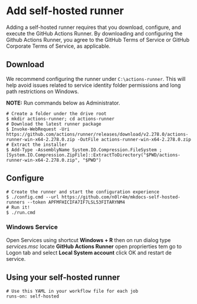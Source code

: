 # Add self-hosted runner

Adding a self-hosted runner requires that you download, configure, and execute the GitHub Actions Runner. By downloading and configuring the Github Actions Runner, you agree to the GitHub Terms of Service or GitHub Corporate Terms of Service, as applicable.

## Download

We recommend configuring the runner under `C:\actions-runner`. This will help avoid issues related to service identity folder permissions and long path restrictions on Windows.

__NOTE:__ Run commands below as Administrator.

```
# Create a folder under the drive root
$ mkdir actions-runner; cd actions-runner
# Download the latest runner package
$ Invoke-WebRequest -Uri https://github.com/actions/runner/releases/download/v2.278.0/actions-runner-win-x64-2.278.0.zip -OutFile actions-runner-win-x64-2.278.0.zip
# Extract the installer
$ Add-Type -AssemblyName System.IO.Compression.FileSystem ; [System.IO.Compression.ZipFile]::ExtractToDirectory("$PWD/actions-runner-win-x64-2.278.0.zip", "$PWD")
```


## Configure

```
# Create the runner and start the configuration experience
$ ./config.cmd --url https://github.com/n0lr4m/mkdocs-self-hosted-runners --token APFMFHICIFA7IF7LSL53FITARYNM4
# Run it!
$ ./run.cmd
```


### Windows Service 
Open Services using shortcut __Windows + R__ then on run dialog type *services.msc* locate __GitHub Actions Runner__ open proprierties tem go to Logon tab and select __Local System account__ click OK and restart de service.

## Using your self-hosted runner

```
# Use this YAML in your workflow file for each job
runs-on: self-hosted
```



